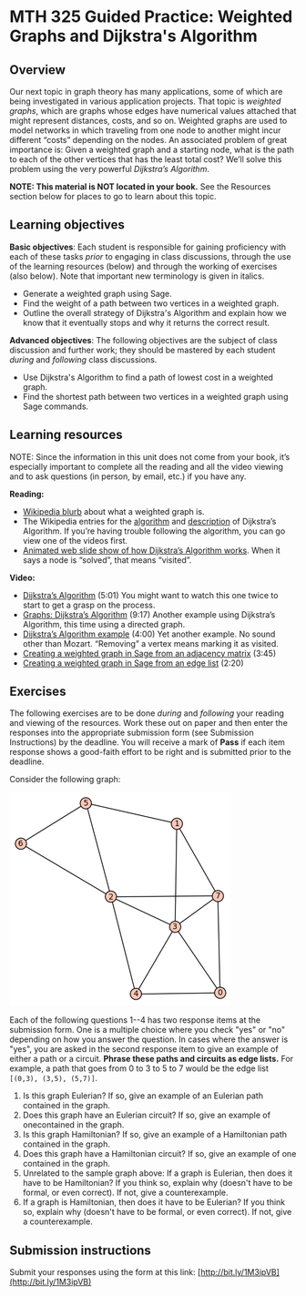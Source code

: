 # MTH 325 Guided Practice: Weighted Graphs and Dijkstra's Algorithm 

## Overview

Our next topic in graph theory has many applications, some of which are being investigated in various application projects. That topic is _weighted graphs_, which are graphs whose edges have numerical values attached that might represent distances, costs, and so on. Weighted graphs are used to model networks in which traveling from one node to another might incur different “costs” depending on the nodes. An associated problem of great importance is: Given a weighted graph and a starting node, what is the path to each of the other vertices that has the least total cost? We’ll solve this problem using the very powerful _Dijkstra’s Algorithm_.

__NOTE: This material is NOT located in your book.__ See the Resources section below for places to go to learn about this topic.

## Learning objectives

__Basic objectives__: Each student is responsible for gaining proficiency with each of these tasks _prior_ to engaging in class discussions, through the use of the learning resources (below) and through the working of exercises (also below). Note that important new terminology is given in italics. 

+ Generate a weighted graph using Sage. 
+ Find the weight of a path between two vertices in a weighted graph. 
+ Outline the overall strategy of Dijkstra's Algorithm and explain how we know that it eventually stops and why it returns the correct result. 

__Advanced objectives__: The following objectives are the subject of class discussion and further work; they should be mastered by each student _during_ and _following_ class discussions. 

+ Use Dijkstra's Algorithm to find a path of lowest cost in a weighted graph. 
+ Find the shortest path between two vertices in a weighted graph using Sage commands. 

## Learning resources 

NOTE: Since the information in this unit does not come from your book, it’s especially important to complete all the reading and all the video viewing and to ask questions (in person, by email, etc.) if you have any.

__Reading:__

+ [Wikipedia blurb](http://en.wikipedia.org/wiki/Graph_(mathematics)#Weighted_graph) about what a weighted graph is.
+ The Wikipedia entries for the [algorithm](http://optlab-server.sce.carleton.ca/POAnimations2007/DijkstrasAlgo.html) and [description](http://en.wikipedia.org/wiki/Dijkstra's_algorithm#Description) of Dijkstra’s Algorithm. If you’re having trouble following the algorithm, you can go view one of the videos first.
+ [Animated web slide show of how Dijkstra’s Algorithm works](http://optlab-server.sce.carleton.ca/POAnimations2007/DijkstrasAlgo.html). When it says a node is “solved”, that means “visited”.

__Video:__

+ [Dijkstra’s Algorithm](https://www.youtube.com/watch?v=gdmfOwyQlcI) (5:01) You might want to watch this one twice to start to get a grasp on the process.
+ [Graphs: Dijkstra’s Algorithm](https://www.youtube.com/watch?v=8Ls1RqHCOPw) (9:17) Another example using Dijkstra’s Algorithm, this time using a directed graph.
+ [Dijkstra’s Algorithm example](https://www.youtube.com/watch?v=UG7VmPWkJmA) (4:00) Yet another example. No sound other than Mozart. “Removing” a vertex means marking it as visited.
+ [Creating a weighted graph in Sage from an adjacency matrix](http://www.youtube.com/watch?v=hv1IrJjbH-I) (3:45)
+ [Creating a weighted graph in Sage from an edge list](http://www.youtube.com/watch?v=1C9fNr7GpqM) (2:20)

## Exercises

The following exercises are to be done _during_ and _following_ your reading and viewing of the resources. Work these out on paper and then enter the responses into the appropriate submission form (see Submission Instructions) by the deadline. You will receive a mark of __Pass__ if each item response shows a good-faith effort to be right and is submitted prior to the deadline. 

Consider the following graph:

<img src="gp93a.png">

Each of the following questions 1--4 has two response items at the submission form. One is a multiple choice where you check "yes" or "no" depending on how you answer the question. In cases where the answer is "yes", you are asked in the second response item to give an example of either a path or a circuit. __Phrase these paths and circuits as edge lists.__ For example, a path that goes from 0 to 3 to 5 to 7 would be the edge list `[(0,3), (3,5), (5,7)]`. 

1. Is this graph Eulerian? If so, give an example of an Eulerian path contained in the graph. 
2. Does this graph have an Eulerian circuit? If so, give an example of onecontained in the graph. 
3. Is this graph Hamiltonian? If so, give an example of a Hamiltonian path contained in the graph. 
4. Does this graph have a Hamiltonian circuit? If so, give an example of one contained in the graph. 
5. Unrelated to the sample graph above: If a graph is Eulerian, then does it have to be Hamiltonian? If you think so, explain why (doesn't have to be formal, or even correct). If not, give a counterexample. 
6. If a graph is Hamiltonian, then does it have to be Eulerian? If you think so, explain why (doesn't have to be formal, or even correct). If not, give a counterexample. 

## Submission instructions

Submit your responses using the form at this link: [http://bit.ly/1M3ipVB](http://bit.ly/1M3ipVB)